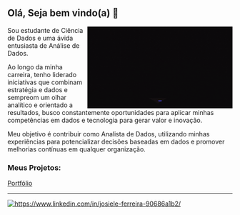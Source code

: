 ## Olá, Seja bem vindo(a) 👋

<img src = "banner.gif" width = "325px" align = "right">


  

Sou estudante de Ciência de Dados e uma ávida entusiasta de Análise de Dados. 

Ao longo da minha carreira, tenho liderado iniciativas que combinam estratégia e dados e sempreom um olhar analítico e orientado a resultados, busco constantemente oportunidades para aplicar minhas competências em dados e tecnologia para gerar valor e inovação. 

Meu objetivo é contribuir como Analista de Dados, utilizando minhas experiências para potencializar decisões baseadas em dados e promover melhorias contínuas em qualquer organização.


### Meus Projetos:
[Portfólio](https://sites.google.com/view/josieleferreira/in%C3%ADcio)

---
<div id="badges">
  <a href = "<div id="badges">
  <a href = "https://www.linkedin.com/in/josiele-ferreira-90686a1b2/">
 <img src="https://img.shields.io/badge/LinkedIn-blue?style=for-the-badge&logo=linkedin&logoColor=white" alt="https://www.linkedin.com/in/josiele-ferreira-90686a1b2/"/>
  </a>
